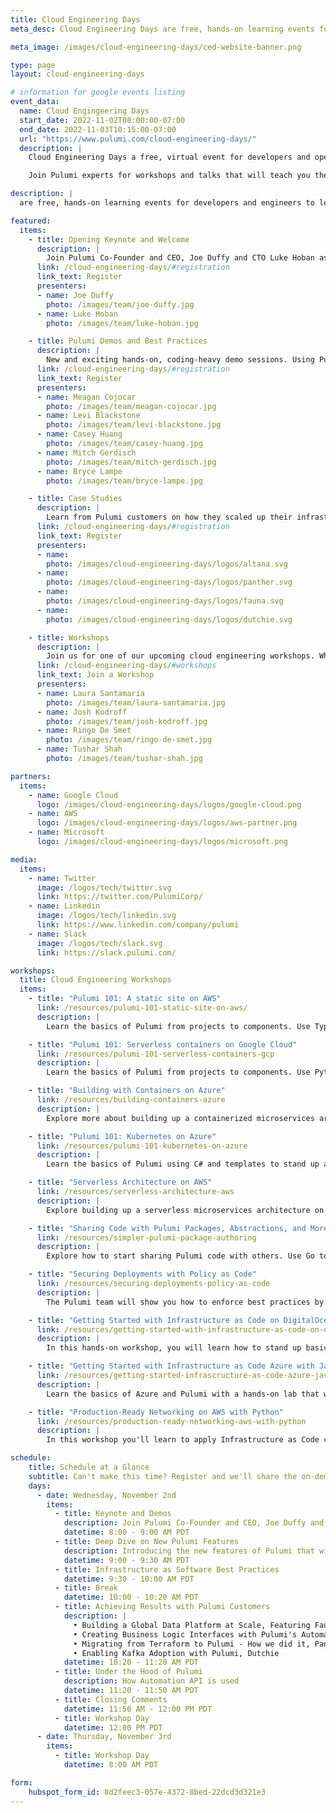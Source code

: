 ```yaml
---
title: Cloud Engineering Days
meta_desc: Cloud Engineering Days are free, hands-on learning events for developers and engineers to level up their cloud skills and master the modern cloud.

meta_image: /images/cloud-engineering-days/ced-website-banner.png

type: page
layout: cloud-engineering-days

# information for google events listing
event_data:
  name: Cloud Engingeering Days
  start_date: 2022-11-02T08:00:00-07:00
  end_date: 2022-11-03T10:15:00-07:00
  url: "https://www.pulumi.com/cloud-engineering-days/"
  description: |
    Cloud Engineering Days a free, virtual event for developers and operations professionals who are passionate about deploying and managing cloud infrastructure using infrastructure as code and software engineering.

    Join Pulumi experts for workshops and talks that will teach you the latest software development and infrastructure as code practices that can increase your productivity and level up your output, whether you’re using VMs, serverless, Kubernetes, or even multi-cloud.

description: |
  are free, hands-on learning events for developers and engineers to level up their cloud skills and master the modern cloud. Join our experts for workshops and talks that will teach you the latest software development and infrastructure as code practices that can increase your productivity and level up your output, whether you’re using VMs, serverless, Kubernetes, or even multi-cloud.

featured:
  items:
    - title: Opening Keynote and Welcome
      description: |
        Join Pulumi Co-Founder and CEO, Joe Duffy and CTO Luke Hoban as they discuss the newest innovations in infrastructure as code and modern applications, and how pioneering engineering organizations are using these techniques to ship faster, more reliably, and at greater scale. Joe and Luke will cover new Pulumi features and how you can get started.
      link: /cloud-engineering-days/#registration
      link_text: Register
      presenters:
      - name: Joe Duffy
        photo: /images/team/joe-duffy.jpg
      - name: Luke Hoban
        photo: /images/team/luke-hoban.jpg

    - title: Pulumi Demos and Best Practices
      description: |
        New and exciting hands-on, coding-heavy demo sessions. Using Pulumi, you will see how to build, deploy, and manage cloud applications with infrastructure as code, powered by popular programming languages. Pick up new best practices and how software engineering can be applied to tame the complexities of the modern cloud infrastructure.
      link: /cloud-engineering-days/#registration
      link_text: Register
      presenters:
      - name: Meagan Cojocar
        photo: /images/team/meagan-cojocar.jpg
      - name: Levi Blackstone
        photo: /images/team/levi-blackstone.jpg
      - name: Casey Huang
        photo: /images/team/casey-huang.jpg
      - name: Mitch Gerdisch
        photo: /images/team/mitch-gerdisch.jpg
      - name: Bryce Lampe
        photo: /images/team/bryce-lampe.jpg

    - title: Case Studies
      description: |
        Learn from Pulumi customers on how they scaled up their infrastructure velocity and reliability with Pulumi. Infrastructure experts from companies like Fauna, Panther Labs, and Altana AI will present best practices for using Pulumi and infrastructure as code to increase velocity and even build their product platforms.
      link: /cloud-engineering-days/#registration
      link_text: Register
      presenters:
      - name:
        photo: /images/cloud-engineering-days/logos/altana.svg
      - name:
        photo: /images/cloud-engineering-days/logos/panther.svg
      - name:
        photo: /images/cloud-engineering-days/logos/fauna.svg
      - name:
        photo: /images/cloud-engineering-days/logos/dutchie.svg

    - title: Workshops
      description: |
        Join us for one of our upcoming cloud engineering workshops. Whether you're a seasoned cloud engineer exploring advanced concepts or want to learn the fundamentals of infrastructure as code, we've got workshops for all levels.
      link: /cloud-engineering-days/#workshops
      link_text: Join a Workshop
      presenters:
      - name: Laura Santamaria
        photo: /images/team/laura-santamaria.jpg
      - name: Josh Kodroff
        photo: /images/team/josh-kodroff.jpg
      - name: Ringo De Smet
        photo: /images/team/ringo-de-smet.jpg
      - name: Tushar Shah
        photo: /images/team/tushar-shah.jpg

partners:
  items:
    - name: Google Cloud
      logo: /images/cloud-engineering-days/logos/google-cloud.png
    - name: AWS
      logo: /images/cloud-engineering-days/logos/aws-partner.png
    - name: Microsoft
      logo: /images/cloud-engineering-days/logos/microsoft.png

media:
  items:
    - name: Twitter
      image: /logos/tech/twitter.svg
      link: https://twitter.com/PulumiCorp/
    - name: Linkedin
      image: /logos/tech/linkedin.svg
      link: https://www.linkedin.com/company/pulumi
    - name: Slack
      image: /logos/tech/slack.svg
      link: https://slack.pulumi.com/

workshops:
  title: Cloud Engineering Workshops
  items:
    - title: "Pulumi 101: A static site on AWS"
      link: /resources/pulumi-101-static-site-on-aws/
      description: |
        Learn the basics of Pulumi from projects to components. Use TypeScript and templates to stand up a static site on AWS using S3.

    - title: "Pulumi 101: Serverless containers on Google Cloud"
      link: /resources/pulumi-101-serverless-containers-gcp
      description: |
        Learn the basics of Pulumi from projects to components. Use Python and templates to stand up serverless containers on Cloud Run from Google Cloud.

    - title: "Building with Containers on Azure"
      link: /resources/building-containers-azure
      description: |
        Explore more about building up a containerized microservices architecture on Azure using infrastructure as code and cloud engineering principles

    - title: "Pulumi 101: Kubernetes on Azure"
      link: /resources/pulumi-101-kubernetes-on-azure
      description: |
        Learn the basics of Pulumi using C# and templates to stand up a small Kubernetes cluster on AKS from Azure.

    - title: "Serverless Architecture on AWS"
      link: /resources/serverless-architecture-aws
      description: |
        Explore building up a serverless microservices architecture on AWS using infrastructure as code, cloud engineering principles, and TypeScript.

    - title: "Sharing Code with Pulumi Packages, Abstractions, and More"
      link: /resources/simpler-pulumi-package-authoring
      description: |
        Explore how to start sharing Pulumi code with others. Use Go to build a custom architecture for GCP that we’ll compile down into a shareable library.

    - title: "Securing Deployments with Policy as Code"
      link: /resources/securing-deployments-policy-as-code
      description: |
        The Pulumi team will show you how to enforce best practices by creating policies that scale from a single infrastructure stack to your entire organization.

    - title: "Getting Started with Infrastructure as Code on DigitalOcean"
      link: /resources/getting-started-with-infrastructure-as-code-on-digital-ocean
      description: |
        In this hands-on workshop, you will learn how to stand up basic services using Infrastructure as Code through a series of hands-on labs.

    - title: "Getting Started with Infrastructure as Code Azure with Java"
      link: /resources/getting-started-infrascructure-as-code-azure-java
      description: |
        Learn the basics of Azure and Pulumi with a hands-on lab that will take you from deploying a simple static website to deploying a Spring Boot application.

    - title: "Production-Ready Networking on AWS with Python"
      link: /resources/production-ready-networking-aws-with-python
      description: |
        In this workshop you'll learn to apply Infrastructure as Code concepts to build a hub and spoke network topology with an inspection VPC.

schedule:
    title: Schedule at a Glance
    subtitle: Can't make this time? Register and we'll share the on-demand version when it is available
    days:
      - date: Wednesday, November 2nd
        items:
          - title: Keynote and Demos
            description: Join Pulumi Co-Founder and CEO, Joe Duffy and CTO Luke Hoban as they discuss the newest innovations in infrastructure as code and modern applications, and how pioneering engineering organizations are using these techniques to ship faster, more reliably, and at greater scale. Joe and Luke will cover new Pulumi features and how you can get started.
            datetime: 8:00 - 9:00 AM PDT
          - title: Deep Dive on New Pulumi Features
            description: Introducing the new features of Pulumi that will further help teams tackle scalability challenges, increase developer productivity, and manage multi-cloud complexity.
            datetime: 9:00 - 9:30 AM PDT
          - title: Infrastructure as Software Best Practices
            datetime: 9:30 - 10:00 AM PDT
          - title: Break
            datetime: 10:00 - 10:20 AM PDT
          - title: Achieving Results with Pulumi Customers
            description: |
              • Building a Global Data Platform at Scale, Featuring Fauna, Inc.  
              • Creating Business Logic Interfaces with Pulumi's Automation API, Altana  
              • Migrating from Terraform to Pulumi - How we did it, Panther  
              • Enabling Kafka Adoption with Pulumi, Dutchie
            datetime: 10:20 - 11:20 AM PDT
          - title: Under the Hood of Pulumi
            description: How Automation API is used
            datetime: 11:20 - 11:50 AM PDT
          - title: Closing Comments
            datetime: 11:50 AM - 12:00 PM PDT
          - title: Workshop Day
            datetime: 12:00 PM PDT
      - date: Thursday, November 3rd
        items:
          - title: Workshop Day
            datetime: 8:00 AM PDT

form:
    hubspot_form_id: 8d2feec3-057e-4372-8bed-22dcd3d321e3
---
```

